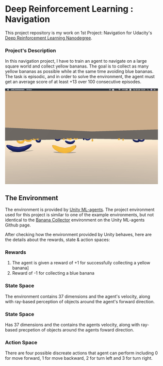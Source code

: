 # Deep Reinforcement Learning : Navigation

This project repository is my work on 1st Project: Navigation for Udacity's [Deep Reinforcement Learning Nanodegree](https://www.udacity.com/course/deep-reinforcement-learning-nanodegree--nd893).

### Project's Description
In this navigation project, I have to train an agent to navigate on a large square world and collect yellow bananas. The goal is to collect as many yellow bananas as possible while at the same time avoiding blue bananas. The task is episodic, and in order to solve the environment, the agent must get an average score of at least +13 over 100 consecutive episodes.

![In Project 1, train an agent to navigate a large world.](./images/yellow_bananas_collector.gif)

## The Environment

The environment is provided by [Unity ML-agents](https://github.com/Unity-Technologies/ml-agents). The project environment used for this project is similar to one of the example environments, but not identical to the [Banana Collector](https://github.com/Unity-Technologies/ml-agents/blob/master/docs/Learning-Environment-Examples.md#banana-collector) environment on the Unity ML-agents Github page.

After checking how the environment provided by Unity behaves, here are the details about the rewards, state & action spaces:

### Rewards

1. The agent is given a reward of +1 for successfully collecting a yellow banana]
2. Reward of -1 for collecting a blue banana

### State Space

The environment contains 37 dimensions and the agent's velocity, along with ray-based perception of objects around the agent's forward direction.

### State Space 

Has 37 dimensions and the contains the agents velocity, along with ray-based precpetion of objects around the agents foward direction.

### Action Space

There are four possible discreate actions that agent can perform including 0 for move forward, 1 for move backward, 2 for turn left and 3 for turn right.

